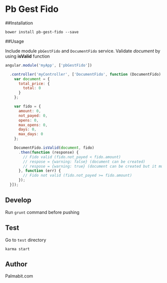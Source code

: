# Pb Gest Fido

##Installation

```
bower install pb-gest-fido --save
```

##Usage

Include module ```pbGestFido``` and ```DocumentFido``` service. Validate *document* by using **isValid** function

```javascript
angular.module('myApp', ['pbGestFido'])

  .controller('myController', ['DocumentFido', function (DocumentFido) {
    var document = {
      total_price: {
        total: 0
      }
    };

    var fido = {
      amount: 0,
      not_payed: 0,
      opens: 0,
      max_opens: 0,
      days: 0,
      max_days: 0
    };

    DocumentFido.isValid(document, fido)
      .then(function (response) {
        // Fido valid (fido.not_payed < fido.amount)
        // respose = {warning: false} (document can be created)
        // respose = {warning: true} (document can be created but it must be cashed immediately)
      }, function (err) {
        // Fido not valid (fido.not_payed >= fido.amount)
      });
  }]);
```

## Develop

Run `grunt` command before pushing

## Test

Go to `test` directory

```
karma start
```

## Author

Palmabit.com
